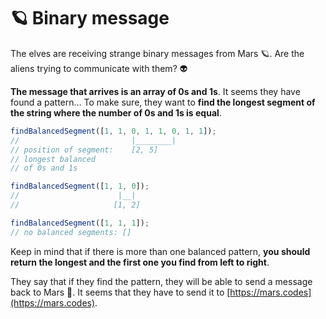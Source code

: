 # 🪐 Binary message

The elves are receiving strange binary messages from Mars 🪐. Are the aliens trying to communicate with them? 👽

**The message that arrives is an array of 0s and 1s**. It seems they have found a pattern… To make sure, they want to **find the longest segment of the string where the number of 0s and 1s is equal**.

```javascript
findBalancedSegment([1, 1, 0, 1, 1, 0, 1, 1]);
//                         |________|
// position of segment:    [2, 5]
// longest balanced
// of 0s and 1s

findBalancedSegment([1, 1, 0]);
//                      |__|
//                     [1, 2]

findBalancedSegment([1, 1, 1]);
// no balanced segments: []
```

Keep in mind that if there is more than one balanced pattern, **you should return the longest and the first one you find from left to right**.

They say that if they find the pattern, they will be able to send a message back to Mars 🚀. It seems that they have to send it to [https://mars.codes](https://mars.codes).
